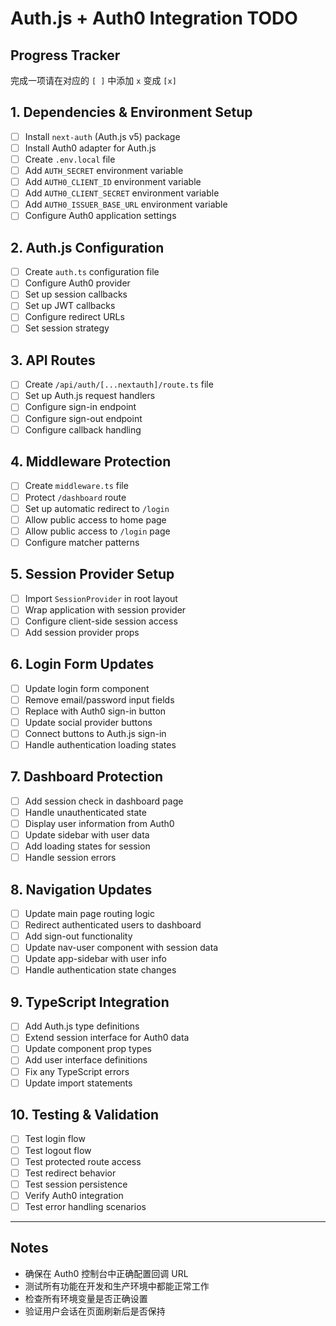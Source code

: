# Auth.js + Auth0 Integration TODO

## Progress Tracker
完成一项请在对应的 `[ ]` 中添加 `x` 变成 `[x]`

## 1. Dependencies & Environment Setup
- [ ] Install `next-auth` (Auth.js v5) package
- [ ] Install Auth0 adapter for Auth.js
- [ ] Create `.env.local` file
- [ ] Add `AUTH_SECRET` environment variable
- [ ] Add `AUTH0_CLIENT_ID` environment variable
- [ ] Add `AUTH0_CLIENT_SECRET` environment variable
- [ ] Add `AUTH0_ISSUER_BASE_URL` environment variable
- [ ] Configure Auth0 application settings

## 2. Auth.js Configuration
- [ ] Create `auth.ts` configuration file
- [ ] Configure Auth0 provider
- [ ] Set up session callbacks
- [ ] Set up JWT callbacks
- [ ] Configure redirect URLs
- [ ] Set session strategy

## 3. API Routes
- [ ] Create `/api/auth/[...nextauth]/route.ts` file
- [ ] Set up Auth.js request handlers
- [ ] Configure sign-in endpoint
- [ ] Configure sign-out endpoint
- [ ] Configure callback handling

## 4. Middleware Protection
- [ ] Create `middleware.ts` file
- [ ] Protect `/dashboard` route
- [ ] Set up automatic redirect to `/login`
- [ ] Allow public access to home page
- [ ] Allow public access to `/login` page
- [ ] Configure matcher patterns

## 5. Session Provider Setup
- [ ] Import `SessionProvider` in root layout
- [ ] Wrap application with session provider
- [ ] Configure client-side session access
- [ ] Add session provider props

## 6. Login Form Updates
- [ ] Update login form component
- [ ] Remove email/password input fields
- [ ] Replace with Auth0 sign-in button
- [ ] Update social provider buttons
- [ ] Connect buttons to Auth.js sign-in
- [ ] Handle authentication loading states

## 7. Dashboard Protection
- [ ] Add session check in dashboard page
- [ ] Handle unauthenticated state
- [ ] Display user information from Auth0
- [ ] Update sidebar with user data
- [ ] Add loading states for session
- [ ] Handle session errors

## 8. Navigation Updates
- [ ] Update main page routing logic
- [ ] Redirect authenticated users to dashboard
- [ ] Add sign-out functionality
- [ ] Update nav-user component with session data
- [ ] Update app-sidebar with user info
- [ ] Handle authentication state changes

## 9. TypeScript Integration
- [ ] Add Auth.js type definitions
- [ ] Extend session interface for Auth0 data
- [ ] Update component prop types
- [ ] Add user interface definitions
- [ ] Fix any TypeScript errors
- [ ] Update import statements

## 10. Testing & Validation
- [ ] Test login flow
- [ ] Test logout flow
- [ ] Test protected route access
- [ ] Test redirect behavior
- [ ] Test session persistence
- [ ] Verify Auth0 integration
- [ ] Test error handling scenarios

---

## Notes
- 确保在 Auth0 控制台中正确配置回调 URL
- 测试所有功能在开发和生产环境中都能正常工作
- 检查所有环境变量是否正确设置
- 验证用户会话在页面刷新后是否保持
